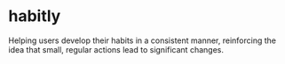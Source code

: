 # habitly
Helping users develop their habits in a consistent manner, reinforcing the idea that small, regular actions lead to significant changes.
